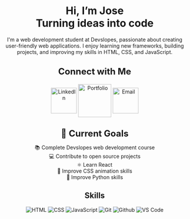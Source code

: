 <h1 align="center">Hi, I’m Jose <br> Turning ideas into code</h1>

<p align="center">
  I'm a web development student at Devslopes, passionate about creating user-friendly web applications. I enjoy learning new frameworks, building projects, and improving my skills in HTML, CSS, and JavaScript.
</p>
<h3 align="center" style="font-size: 24px; font-weight: bold; margin-top: 30px; margin-bottom: 20px;">
  Connect with Me
</h3>
<p align="center">
  <a href="https://linkedin.com/in/josevazquez17" style="text-decoration: none;">
    <img src="https://img.shields.io/badge/-LinkedIn-0077B5?style=flat-square&logo=linkedin&logoColor=white" alt="LinkedIn" width="70" style="vertical-align: middle;">
  </a>
  <a href="https://kxppx.github.io/Portfolio/" style="text-decoration: none;">
    <img src="https://img.shields.io/badge/-Portfolio-000000?style=flat-square&logo=react&logoColor=white" alt="Portfolio" width="90" style="vertical-align: middle;">
  </a>
  <a href="mailto:kxppxv@gmail.com" style="text-decoration: none;">
    <img src="https://img.shields.io/badge/-Email-D14836?style=flat-square&logo=gmail&logoColor=white" alt="Email" width="70" style="vertical-align: middle;">
  </a>
</p>

<h3 align="center" style="font-size: 24px; font-weight: bold; margin-top: 30px; margin-bottom: 10px;">
  🎯 Current Goals
</h3>
<p align="center">
  📚 Complete Devslopes web development course<br>
  💻 Contribute to open source projects<br>
  ⚛️ Learn React<br>
  🎨 Improve CSS animation skills<br>
  🐍 Improve Python skills
</p>

<h2 align="center">Skills</h2>
<p align="center">
    <img src="https://img.shields.io/badge/-HTML5-E34C26?style=flat-square&logo=html5&logoColor=white" alt="HTML">
    <img src="https://img.shields.io/badge/-CSS3-1572B6?style=flat-square&logo=css3" alt="CSS">
    <img src="https://img.shields.io/badge/-JavaScript-F7DF1E?style=flat-square&logo=javascript&logoColor=black" alt="JavaScript">
    <img src="https://img.shields.io/badge/-Git-F05032?style=flat-square&logo=git&logoColor=white" alt="Git">
    <img src="https://img.shields.io/badge/-GitHub-181717?style=flat-square&logo=github" alt="Github">
    <img src="https://img.shields.io/badge/-VS%20Code-007ACC?style=flat-square&logo=visual-studio-code" alt="VS Code">
</p>
